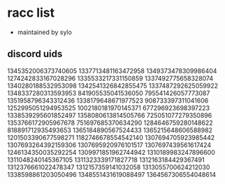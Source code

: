 # racc list 

* maintained by sylo


## discord uids

1345352006373740605
1337713481163472958
1349373478309986404
1274242833167028296
1335533217331150859
1337492775658328074
1340280188532953098
1342541326842855475
1337487292625059922
1348337280313593953
841905535041536050
795541426057773087
1351958796343312436
1338179648671977523
908733397311041606
1252995051294953525
1002180181970145371
677296923698397223
1338539295601852497
1358080613814505766
725051077279350896
1353766172905967678
751697685370634290
1284646759280148622
818891712935493653
1365184890567524433
1365215648606588982
1201503390677598271
1182746678554542140
1307694705923985442
1307693264392159306
1307695920976101517
1307697439561617424
1246134350035292254
1309971851962744942
1310189983247896600
1311048240145367105
1311323339171827718
1312163184429367491
1312376661022478347
1312157359141032058
1313055700624212030
1338598861203050496
1348551431619088497
1364567306554048614
